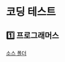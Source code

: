 # 코딩 테스트


## 1️⃣ 프로그래머스

[소스 폴더](https://github.com/ArdorHoon/coding-test/tree/main/src/programmers)
